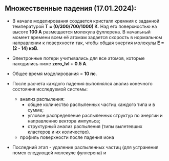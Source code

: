 ## Множественные падения (17.01.2024):
- В начале моделирования создается кристалл кремния с заданной температурой **Т = (0/300/700/1000) К**. Над его 
поверхностью на высоте **100 А** размещается молекула фуллерена. В начальный момент времени всем её атомам 
задается скорость в нормальном направлении к поверхности так, чтобы общая энергия молекулы **Е = (2 - 14) кэВ**.

- Электронные потери учитывались для все атомов, которые находились ниже **zero_lvl + 0.5 А**.

- Общее время моделирования = **10 пс**.

- После расчета каждого падения выполнялся анализ конечного состояния исследуемой системы:
    - анализ распыления:
        + общее количество распыленных частиц каждого типа и в сумме;
        + угловое распределение распыленных структур по энергии и направлению вектора импульса;
        + структурный анализ распыления (типы вылетевших кластеров и их количество).
    - профиль поверхности после падения иона

- Последний этап - удаление распыленных частиц (для устранения помех следующей молекуле фуллерена) и 

